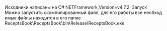 
Исходники написаны на C#
NETFramework,Version=v4.7.2
 Запуск
Можно запустить скомпилированный файл, для его работы все необходимые файлы находятся в его папке
ReceptsBook\ReceptsBook\bin\ReIease\ReceptsBook.exe

